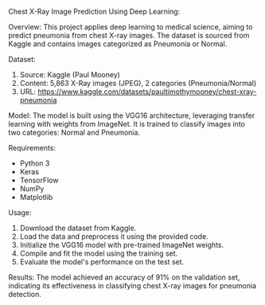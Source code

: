 Chest X-Ray Image Prediction Using Deep Learning:

Overview:
This project applies deep learning to medical science, aiming to predict pneumonia from chest X-ray images. The dataset is sourced from Kaggle and contains images categorized as Pneumonia or Normal.

Dataset:
1. Source: Kaggle (Paul Mooney)
2. Content: 5,863 X-Ray images (JPEG), 2 categories (Pneumonia/Normal)
3. URL: https://www.kaggle.com/datasets/paultimothymooney/chest-xray-pneumonia

Model:
The model is built using the VGG16 architecture, leveraging transfer learning with weights from ImageNet. It is trained to classify images into two categories: Normal and Pneumonia.

Requirements:
- Python 3
- Keras
- TensorFlow
- NumPy
- Matplotlib

Usage:
1. Download the dataset from Kaggle.
2. Load the data and preprocess it using the provided code.
3. Initialize the VGG16 model with pre-trained ImageNet weights.
4. Compile and fit the model using the training set.
5. Evaluate the model's performance on the test set.

Results:
The model achieved an accuracy of 91% on the validation set, indicating its effectiveness in classifying chest X-ray images for pneumonia detection.
